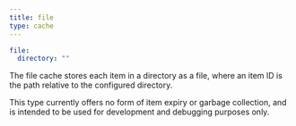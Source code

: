 ```yaml
---
title: file
type: cache
---
```


```yaml
file:
  directory: ""
```

The file cache stores each item in a directory as a file, where an item ID is
the path relative to the configured directory.

This type currently offers no form of item expiry or garbage collection, and is
intended to be used for development and debugging purposes only.

